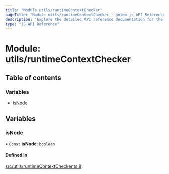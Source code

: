 ```yaml
---
title: "Module utils/runtimeContextChecker"
pageTitle: "Module utils/runtimeContextChecker - golem-js API Reference"
description: "Explore the detailed API reference documentation for the Module utils/runtimeContextChecker within the golem-js SDK for the Golem Network."
type: "JS API Reference"
---
```

# Module: utils/runtimeContextChecker

## Table of contents

### Variables

- [isNode](utils_runtimeContextChecker#isnode)

## Variables

### isNode

• `Const` **isNode**: `boolean`

#### Defined in

[src/utils/runtimeContextChecker.ts:8](https://github.com/golemfactory/golem-js/blob/22da85c/src/utils/runtimeContextChecker.ts#L8)
